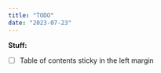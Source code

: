 ```yaml
---
title: "TODO"
date: "2023-07-23"
---
```


**Stuff:**
- [ ] Table of contents sticky in the left margin
